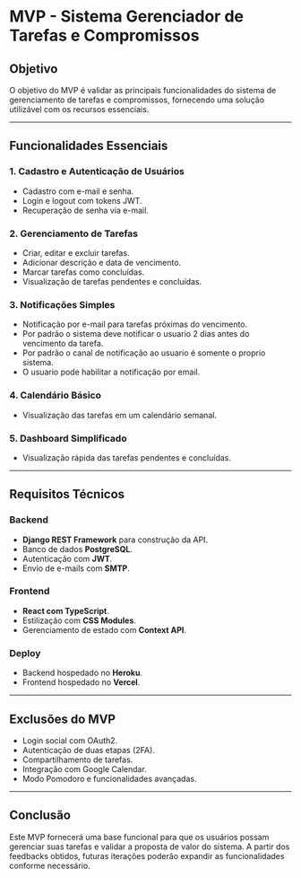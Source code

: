 # MVP - Sistema Gerenciador de Tarefas e Compromissos

## Objetivo

O objetivo do MVP é validar as principais funcionalidades do sistema de gerenciamento de tarefas e compromissos, fornecendo uma solução utilizável com os recursos essenciais.

---

## Funcionalidades Essenciais

### 1. Cadastro e Autenticação de Usuários
- Cadastro com e-mail e senha.
- Login e logout com tokens JWT.
- Recuperação de senha via e-mail.

### 2. Gerenciamento de Tarefas
- Criar, editar e excluir tarefas.
- Adicionar descrição e data de vencimento.
- Marcar tarefas como concluídas.
- Visualização de tarefas pendentes e concluídas.

### 3. Notificações Simples
- Notificação por e-mail para tarefas próximas do vencimento.
- Por padrão o sistema deve notificar o usuario 2 dias antes do vencimento da tarefa.
- Por padrão o canal de notificação ao usuario é somente o proprio sistema.  
- O usuario pode habilitar a notificação por email.

### 4. Calendário Básico
- Visualização das tarefas em um calendário semanal.

### 5. Dashboard Simplificado
- Visualização rápida das tarefas pendentes e concluídas.

---

## Requisitos Técnicos

### Backend
- **Django REST Framework** para construção da API.
- Banco de dados **PostgreSQL**.
- Autenticação com **JWT**.
- Envio de e-mails com **SMTP**.

### Frontend
- **React com TypeScript**.
- Estilização com **CSS Modules**.
- Gerenciamento de estado com **Context API**.

### Deploy
- Backend hospedado no **Heroku**.
- Frontend hospedado no **Vercel**.

---

## Exclusões do MVP
- Login social com OAuth2.
- Autenticação de duas etapas (2FA).
- Compartilhamento de tarefas.
- Integração com Google Calendar.
- Modo Pomodoro e funcionalidades avançadas.

---

## Conclusão

Este MVP fornecerá uma base funcional para que os usuários possam gerenciar suas tarefas e validar a proposta de valor do sistema. A partir dos feedbacks obtidos, futuras iterações poderão expandir as funcionalidades conforme necessário.

